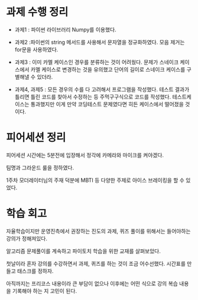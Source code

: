 # 과제 수행 정리

- 과제1 : 파이썬 라이브러리 Numpy를 이용했다.


- 과제2 :파이썬의 string 메서드를 사용해서 문자열을 정규화하였다. 모음 제거는 for문을 사용하였다.


- 과제3 : 이미 카멜 케이스인 경우를 분류하는 것이 어려웠다. 문제가 스네이크 케이스에서 카멜 케이스로 변경하는 것을  유의했고 단어의 길이로 스네이크 케이스를 구별해낼 수 있더라.

- 과제4, 과제5 : 모든 경우의 수를 다 고려해서 프로그램을 작성했다. 테스트 결과가 틀리면 틀린 코드를 찾아서 수정하는 등 주먹구구식으로 코드를 작성했다. 테스트케이스는 통과했지만 이게 만약 코딩테스트 문제였다면 히든 케이스에서 떨어졌을 것이다.



# 피어세션 정리

피어세션 시간에는 5분전에 입장해서 정각에 카메라와 마이크를 켜야겠다.

팀명과 그라운드 룰을 정하였다. 

1주차 모더레이터님의 주재 덕분에 MBTI 등 다양한 주제로 아이스 브레이킹을 할 수 있었다.



# 학습 회고

자율학습이지만 운영진측에서 권장하는 진도의 과제, 퀴즈 풀이를 위해서는 들어야하는 강의가 정해져있다.

알고리즘 문제풀이를 계속하고 파이토치 학습을 위한 교재를 살펴보았다.

첫날이라 혼자 강의를 수강하면서 과제, 퀴즈를 하는 것이 조금 어수선했다. 시간표를 만들고 태스크를 정하자.

아직까지는 프리코스 내용이라 큰 부담이 없으나 이후에는 어떤 식으로 강의 복습 내용을 기록해야 하는 지 고민이 된다.
